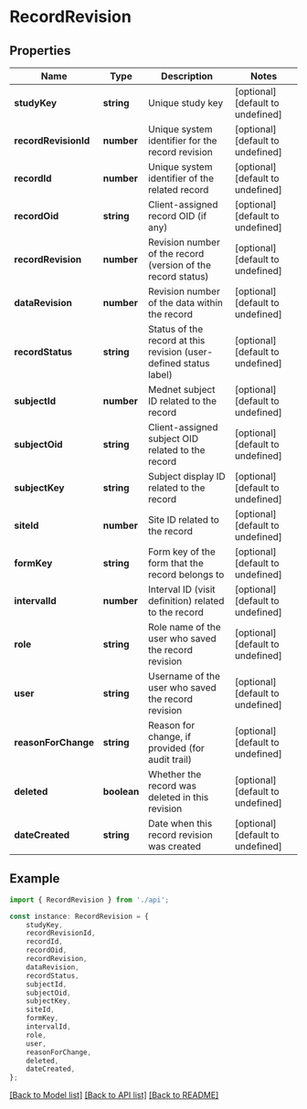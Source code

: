 # RecordRevision


## Properties

Name | Type | Description | Notes
------------ | ------------- | ------------- | -------------
**studyKey** | **string** | Unique study key | [optional] [default to undefined]
**recordRevisionId** | **number** | Unique system identifier for the record revision | [optional] [default to undefined]
**recordId** | **number** | Unique system identifier of the related record | [optional] [default to undefined]
**recordOid** | **string** | Client-assigned record OID (if any) | [optional] [default to undefined]
**recordRevision** | **number** | Revision number of the record (version of the record status) | [optional] [default to undefined]
**dataRevision** | **number** | Revision number of the data within the record | [optional] [default to undefined]
**recordStatus** | **string** | Status of the record at this revision (user-defined status label) | [optional] [default to undefined]
**subjectId** | **number** | Mednet subject ID related to the record | [optional] [default to undefined]
**subjectOid** | **string** | Client-assigned subject OID related to the record | [optional] [default to undefined]
**subjectKey** | **string** | Subject display ID related to the record | [optional] [default to undefined]
**siteId** | **number** | Site ID related to the record | [optional] [default to undefined]
**formKey** | **string** | Form key of the form that the record belongs to | [optional] [default to undefined]
**intervalId** | **number** | Interval ID (visit definition) related to the record | [optional] [default to undefined]
**role** | **string** | Role name of the user who saved the record revision | [optional] [default to undefined]
**user** | **string** | Username of the user who saved the record revision | [optional] [default to undefined]
**reasonForChange** | **string** | Reason for change, if provided (for audit trail) | [optional] [default to undefined]
**deleted** | **boolean** | Whether the record was deleted in this revision | [optional] [default to undefined]
**dateCreated** | **string** | Date when this record revision was created | [optional] [default to undefined]

## Example

```typescript
import { RecordRevision } from './api';

const instance: RecordRevision = {
    studyKey,
    recordRevisionId,
    recordId,
    recordOid,
    recordRevision,
    dataRevision,
    recordStatus,
    subjectId,
    subjectOid,
    subjectKey,
    siteId,
    formKey,
    intervalId,
    role,
    user,
    reasonForChange,
    deleted,
    dateCreated,
};
```

[[Back to Model list]](../README.md#documentation-for-models) [[Back to API list]](../README.md#documentation-for-api-endpoints) [[Back to README]](../README.md)
